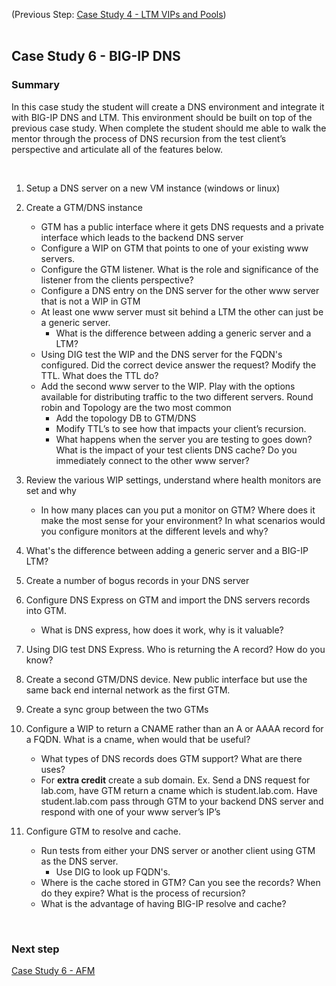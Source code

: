 (Previous Step: [Case Study 4 - LTM VIPs and Pools](https://github.com/grmarxer/Onboarding/blob/master/Case_Study_4-VIPs_and_Pools.md))  
<br/>  

## Case Study 6 - BIG-IP DNS  

### Summary  

In this case study the student will create a DNS environment and integrate it with BIG-IP DNS and LTM.  This environment should be built on top of the previous case study.  When complete the student should me able to walk the mentor through the process of DNS recursion from the test client’s perspective and articulate all of the features below.

<br/>  

1.	Setup a DNS server on a new VM instance (windows or linux)  

2.	Create a GTM/DNS instance 
    - GTM has a public interface where it gets DNS requests and a private interface which leads to the backend DNS server  
    - Configure a WIP on GTM that points to one of your existing www servers.    
    - Configure the GTM listener.  What is the role and significance of the listener from the clients perspective?  
    - Configure a DNS entry on the DNS server for the other www server that is not a WIP in GTM  
    - At least one www server must sit behind a LTM the other can just be a generic server.  
        - What is the difference between adding a generic server and a LTM?  
    - Using DIG test the WIP and the DNS server for the FQDN's configured.  Did the correct device answer the request?  Modify the TTL.  What does the TTL do?  
    - Add the second www server to the WIP.  Play with the options available for distributing traffic to the two different servers.  Round robin and Topology are the two most common  
        - Add the topology DB to GTM/DNS
        - Modify TTL’s to see how that impacts your client’s recursion.
        - What happens when the server you are testing to goes down?  What is the impact of your test clients DNS cache?  Do you immediately connect to the other www server?  

3.	Review the various WIP settings, understand where health monitors are set and why  
    - In how many places can you put a monitor on GTM?  Where does it make the most sense for your environment?  In what scenarios would you configure monitors at the different levels and why?    

4.	What's the difference between adding a generic server and a BIG-IP LTM?  

5.	Create a number of bogus records in your DNS server  

6.	Configure DNS Express on GTM and import the DNS servers records into GTM.  
    - What is DNS express, how does it work, why is it valuable?  

7.	Using DIG test DNS Express.  Who is returning the A record?  How do you know?  

8.	Create a second GTM/DNS device. New public interface but use the same back end internal network as the first GTM.  

9.	Create a sync group between the two GTMs  

10.	Configure a WIP to return a CNAME rather than an A or AAAA record for a FQDN.  What is a cname, when would that be useful?  
    - What types of DNS records does GTM support?  What are there uses?  
    - For __extra credit__ create a sub domain.  Ex.  Send a DNS request for lab.com, have GTM return a cname which is student.lab.com.  Have student.lab.com pass through GTM to your backend DNS server and respond with one of your www server’s IP’s  

11.	Configure GTM to resolve and cache.  
    - Run tests from either your DNS server or another client using GTM as the DNS server.   
        - Use DIG to look up FQDN's.  
    - Where is the cache stored in GTM? Can you see the records? When do they expire?  What is the process of recursion?  
    - What is the advantage of having BIG-IP resolve and cache?  
<br/>  

### Next step  

[Case Study 6 - AFM](https://github.com/grmarxer/Onboarding/blob/master/Case_Study_6-AFM.md)  
